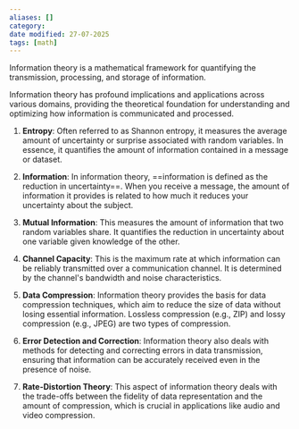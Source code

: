```yaml
---
aliases: []
category:
date modified: 27-07-2025
tags: [math]
---
```


Information theory is a mathematical framework for quantifying the transmission, processing, and storage of information. 

Information theory has profound implications and applications across various domains, providing the theoretical foundation for understanding and optimizing how information is communicated and processed.

1. **Entropy**: Often referred to as Shannon entropy, it measures the average amount of uncertainty or surprise associated with random variables. In essence, it quantifies the amount of information contained in a message or dataset.

2. **Information**: In information theory, ==information is defined as the reduction in uncertainty==. When you receive a message, the amount of information it provides is related to how much it reduces your uncertainty about the subject.

3. **Mutual Information**: This measures the amount of information that two random variables share. It quantifies the reduction in uncertainty about one variable given knowledge of the other.

4. **Channel Capacity**: This is the maximum rate at which information can be reliably transmitted over a communication channel. It is determined by the channel's bandwidth and noise characteristics.

5. **Data Compression**: Information theory provides the basis for data compression techniques, which aim to reduce the size of data without losing essential information. Lossless compression (e.g., ZIP) and lossy compression (e.g., JPEG) are two types of compression.

6. **Error Detection and Correction**: Information theory also deals with methods for detecting and correcting errors in data transmission, ensuring that information can be accurately received even in the presence of noise.

7. **Rate-Distortion Theory**: This aspect of information theory deals with the trade-offs between the fidelity of data representation and the amount of compression, which is crucial in applications like audio and video compression.

